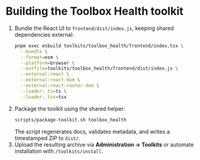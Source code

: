 # Building the Toolbox Health toolkit

1. Bundle the React UI to `frontend/dist/index.js`, keeping shared dependencies
   external:
   ```bash
   pnpm exec esbuild toolkits/toolbox_health/frontend/index.tsx \
     --bundle \
     --format=esm \
     --platform=browser \
     --outfile=toolkits/toolbox_health/frontend/dist/index.js \
     --external:react \
     --external:react-dom \
     --external:react-router-dom \
     --loader:.ts=ts \
     --loader:.tsx=tsx
   ```
2. Package the toolkit using the shared helper:
   ```bash
   scripts/package-toolkit.sh toolbox_health
   ```
   The script regenerates docs, validates metadata, and writes a timestamped ZIP
   to `dist/`.
3. Upload the resulting archive via **Administration → Toolkits** or automate
   installation with `/toolkits/install`.
